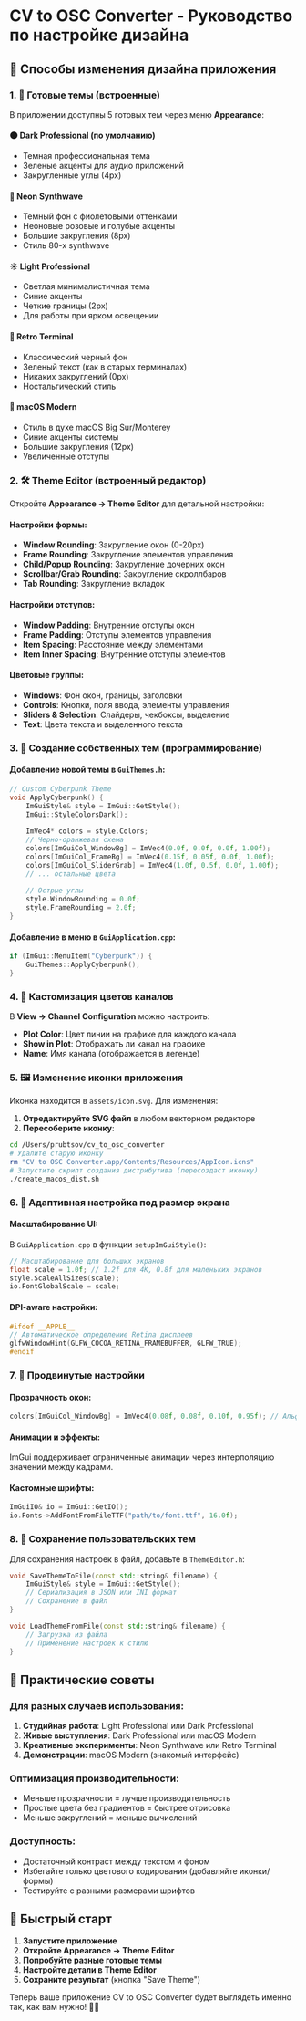# CV to OSC Converter - Руководство по настройке дизайна

## 🎨 Способы изменения дизайна приложения

### 1. 🎯 Готовые темы (встроенные)

В приложении доступны 5 готовых тем через меню **Appearance**:

#### 🌑 Dark Professional (по умолчанию)
- Темная профессиональная тема
- Зеленые акценты для аудио приложений
- Закругленные углы (4px)

#### 🌈 Neon Synthwave
- Темный фон с фиолетовыми оттенками
- Неоновые розовые и голубые акценты
- Большие закругления (8px)
- Стиль 80-х synthwave

#### ☀️ Light Professional  
- Светлая минималистичная тема
- Синие акценты
- Четкие границы (2px)
- Для работы при ярком освещении

#### 💚 Retro Terminal
- Классический черный фон
- Зеленый текст (как в старых терминалах)
- Никаких закруглений (0px)
- Ностальгический стиль

#### 🍎 macOS Modern
- Стиль в духе macOS Big Sur/Monterey
- Синие акценты системы
- Большие закругления (12px)
- Увеличенные отступы

### 2. 🛠️ Theme Editor (встроенный редактор)

Откройте **Appearance → Theme Editor** для детальной настройки:

#### Настройки формы:
- **Window Rounding**: Закругление окон (0-20px)
- **Frame Rounding**: Закругление элементов управления
- **Child/Popup Rounding**: Закругление дочерних окон
- **Scrollbar/Grab Rounding**: Закругление скроллбаров
- **Tab Rounding**: Закругление вкладок

#### Настройки отступов:
- **Window Padding**: Внутренние отступы окон
- **Frame Padding**: Отступы элементов управления
- **Item Spacing**: Расстояние между элементами
- **Item Inner Spacing**: Внутренние отступы элементов

#### Цветовые группы:
- **Windows**: Фон окон, границы, заголовки
- **Controls**: Кнопки, поля ввода, элементы управления
- **Sliders & Selection**: Слайдеры, чекбоксы, выделение
- **Text**: Цвета текста и выделенного текста

### 3. 📝 Создание собственных тем (программирование)

#### Добавление новой темы в `GuiThemes.h`:

```cpp
// Custom Cyberpunk Theme
void ApplyCyberpunk() {
    ImGuiStyle& style = ImGui::GetStyle();
    ImGui::StyleColorsDark();
    
    ImVec4* colors = style.Colors;
    // Черно-оранжевая схема
    colors[ImGuiCol_WindowBg] = ImVec4(0.0f, 0.0f, 0.0f, 1.00f);
    colors[ImGuiCol_FrameBg] = ImVec4(0.15f, 0.05f, 0.0f, 1.00f);
    colors[ImGuiCol_SliderGrab] = ImVec4(1.0f, 0.5f, 0.0f, 1.00f);
    // ... остальные цвета
    
    // Острые углы
    style.WindowRounding = 0.0f;
    style.FrameRounding = 2.0f;
}
```

#### Добавление в меню в `GuiApplication.cpp`:

```cpp
if (ImGui::MenuItem("Cyberpunk")) {
    GuiThemes::ApplyCyberpunk();
}
```

### 4. 🎨 Кастомизация цветов каналов

В **View → Channel Configuration** можно настроить:
- **Plot Color**: Цвет линии на графике для каждого канала
- **Show in Plot**: Отображать ли канал на графике
- **Name**: Имя канала (отображается в легенде)

### 5. 🖼️ Изменение иконки приложения

Иконка находится в `assets/icon.svg`. Для изменения:

1. **Отредактируйте SVG файл** в любом векторном редакторе
2. **Пересоберите иконку**:
```bash
cd /Users/prubtsov/cv_to_osc_converter
# Удалите старую иконку
rm "CV to OSC Converter.app/Contents/Resources/AppIcon.icns"
# Запустите скрипт создания дистрибутива (пересоздаст иконку)
./create_macos_dist.sh
```

### 6. 📱 Адаптивная настройка под размер экрана

#### Масштабирование UI:
В `GuiApplication.cpp` в функции `setupImGuiStyle()`:

```cpp
// Масштабирование для больших экранов
float scale = 1.0f; // 1.2f для 4K, 0.8f для маленьких экранов
style.ScaleAllSizes(scale);
io.FontGlobalScale = scale;
```

#### DPI-aware настройки:
```cpp
#ifdef __APPLE__
// Автоматическое определение Retina дисплеев
glfwWindowHint(GLFW_COCOA_RETINA_FRAMEBUFFER, GLFW_TRUE);
#endif
```

### 7. 🔧 Продвинутые настройки

#### Прозрачность окон:
```cpp
colors[ImGuiCol_WindowBg] = ImVec4(0.08f, 0.08f, 0.10f, 0.95f); // Альфа < 1.0
```

#### Анимации и эффекты:
ImGui поддерживает ограниченные анимации через интерполяцию значений между кадрами.

#### Кастомные шрифты:
```cpp
ImGuiIO& io = ImGui::GetIO();
io.Fonts->AddFontFromFileTTF("path/to/font.ttf", 16.0f);
```

### 8. 💾 Сохранение пользовательских тем

Для сохранения настроек в файл, добавьте в `ThemeEditor.h`:

```cpp
void SaveThemeToFile(const std::string& filename) {
    ImGuiStyle& style = ImGui::GetStyle();
    // Сериализация в JSON или INI формат
    // Сохранение в файл
}

void LoadThemeFromFile(const std::string& filename) {
    // Загрузка из файла
    // Применение настроек к стилю
}
```

## 🎯 Практические советы

### Для разных случаев использования:

1. **Студийная работа**: Light Professional или Dark Professional
2. **Живые выступления**: Dark Professional или macOS Modern 
3. **Креативные эксперименты**: Neon Synthwave или Retro Terminal
4. **Демонстрации**: macOS Modern (знакомый интерфейс)

### Оптимизация производительности:
- Меньше прозрачности = лучше производительность
- Простые цвета без градиентов = быстрее отрисовка
- Меньше закруглений = меньше вычислений

### Доступность:
- Достаточный контраст между текстом и фоном
- Избегайте только цветового кодирования (добавляйте иконки/формы)
- Тестируйте с разными размерами шрифтов

## 🚀 Быстрый старт

1. **Запустите приложение**
2. **Откройте Appearance → Theme Editor**
3. **Попробуйте разные готовые темы**
4. **Настройте детали в Theme Editor**
5. **Сохраните результат** (кнопка "Save Theme")

Теперь ваше приложение CV to OSC Converter будет выглядеть именно так, как вам нужно! 🎨✨
